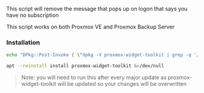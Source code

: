 This script will remove the message that pops up on logon that says you have no subscription

This script works on both Proxmox VE and Proxmox Backup Server

### Installation

```bash
echo "DPkg::Post-Invoke { \"dpkg -V proxmox-widget-toolkit | grep -q '/proxmoxlib\.js$'; if [ \$? -eq 1 ]; then { echo 'Removing subscription nag from UI...'; sed -i '/data\.status.*{/{s/\!//;s/active/NoMoreNagging/}' /usr/share/javascript/proxmox-widget-toolkit/proxmoxlib.js; }; fi\"; };" >/etc/apt/apt.conf.d/no-nag-script

apt --reinstall install proxmox-widget-toolkit &>/dev/null
```

> Note: you will need to run this after every major update as proxmox-widget-toolkit will be updated so your changes will be overwritten